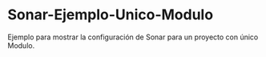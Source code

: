 Sonar-Ejemplo-Unico-Modulo
==========================

Ejemplo para mostrar la configuración de Sonar para un proyecto con único Modulo.
